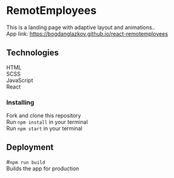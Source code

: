 # RemotEmployees

This is a landing page with adaptive layout and animations..\
App link: https://bogdanglazkov.github.io/react-remotemployees

## Technologies

HTML\
SCSS\
JavaScript\
React

### Installing

Fork and clone this repository\
Run `npm install` in your terminal\
Run `npm start` in your terminal

## Deployment

#`npm run build`\
Builds the app for production
